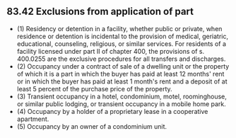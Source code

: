## 83.42 Exclusions from application of part
- (1) Residency or detention in a facility, whether public or private, when residence or detention is incidental to the provision of medical, geriatric, educational, counseling, religious, or similar services. For residents of a facility licensed under part II of chapter 400, the provisions of s. 400.0255 are the exclusive procedures for all transfers and discharges.
- (2) Occupancy under a contract of sale of a dwelling unit or the property of which it is a part in which the buyer has paid at least 12 months' rent or in which the buyer has paid at least 1 month's rent and a deposit of at least 5 percent of the purchase price of the property.
- (3) Transient occupancy in a hotel, condominium, motel, roominghouse, or similar public lodging, or transient occupancy in a mobile home park.
- (4) Occupancy by a holder of a proprietary lease in a cooperative apartment.
- (5) Occupancy by an owner of a condominium unit. 